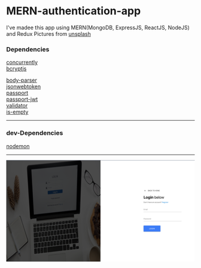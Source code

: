 # MERN-authentication-app
I've madee this app using MERN(MongoDB, ExpressJS, ReactJS, NodeJS) and Redux
Pictures from <a href="https://unsplash.com/">unsplash</a>
 
<h3> Dependencies </h3>
   <a href="https://www.npmjs.com/package/concurrently">concurrently</a>
   <br/>
   <a href="https://www.npmjs.com/package/bcryptjs">bcryptjs</a>
   <br/>
   
   <a href="https://www.npmjs.com/package/body-parser">body-parser</a>
   <br/>
    <a href="https://www.npmjs.com/package/jsonwebtoken">jsonwebtoken</a>
   <br/> 
   <a href="https://www.npmjs.com/package/passport">passport</a>
   <br/>
   <a href="https://www.npmjs.com/package/passport-jwt">passport-jwt</a>
   <br/>
    <a href="https://www.npmjs.com/package/validator">validator</a>
   <br/>
    <a href="https://www.npmjs.com/package/is-empty">is-empty</a>
   <br/>
    
<hr/>
<h3> dev-Dependencies </h3>
    <a href="https://www.npmjs.com/package/nodemon">nodemon</a>
<hr/>




![mern-auth-app](mern-auth-app.png)
